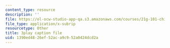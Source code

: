 ```yaml
---
content_type: resource
description: ''
file: https://ol-ocw-studio-app-qa.s3.amazonaws.com/courses/21g-101-chinese-i-regular-fall-2014/1390ed4826ef52aca9c952a0424dcd2a_zGx0aFh8oxk.vtt
file_type: application/x-subrip
resourcetype: Other
title: 3play caption file
uid: 1390ed48-26ef-52ac-a9c9-52a0424dcd2a
---
```

